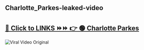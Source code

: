 
 ## Charlotte_Parkes-leaked-video 

# <h2><a href="https://clipsfans.com/Charlotte_Parkes&ref=git">🔗 Click to LINKS ⏩⏩ 👉 🟢 Charlotte Parkes </a></h2>

<a href="https://clipsfans.com/Charlotte_Parkes&ref=git" rel="nofollow" data-target="animated-image.originalLink"><img src="https://i.ibb.co.com/xMMVF88/686577567.gif" alt="Viral Video Original" style="max-width: 100%; display: inline-block;" data-target="animated-image.originalImage"></a>
